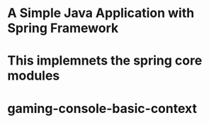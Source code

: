 # A Simple Java Application with Spring Framework
# This implemnets the spring core modules
# gaming-console-basic-context
